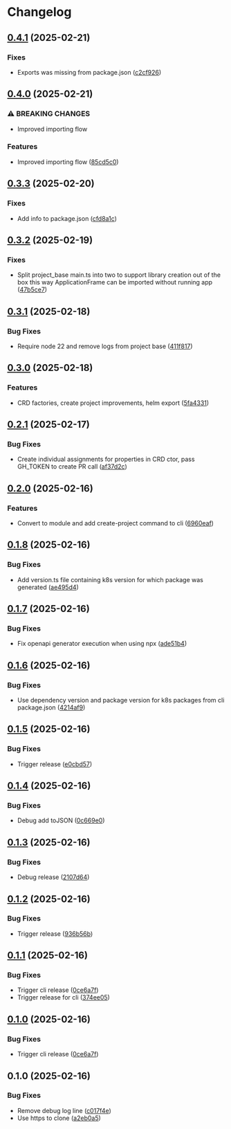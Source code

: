 # Changelog

## [0.4.1](https://github.com/kubeframe/kubeframe/compare/cli-v0.4.0...cli-v0.4.1) (2025-02-21)


### Fixes

* Exports was missing from package.json ([c2cf926](https://github.com/kubeframe/kubeframe/commit/c2cf9266a0d962a3ce308dfcf3e402ecd58fcb59))

## [0.4.0](https://github.com/kubeframe/kubeframe/compare/cli-v0.3.3...cli-v0.4.0) (2025-02-21)


### ⚠ BREAKING CHANGES

* Improved importing flow

### Features

* Improved importing flow ([85cd5c0](https://github.com/kubeframe/kubeframe/commit/85cd5c03e007f58fe11018436043ad5064d0b515))

## [0.3.3](https://github.com/kubeframe/kubeframe/compare/cli-v0.3.2...cli-v0.3.3) (2025-02-20)


### Fixes

* Add info to package.json ([cfd8a1c](https://github.com/kubeframe/kubeframe/commit/cfd8a1ce08242609e5d750ed4db21c1e8d47d7e6))

## [0.3.2](https://github.com/kubeframe/kubeframe/compare/cli-v0.3.1...cli-v0.3.2) (2025-02-19)


### Fixes

* Split project_base main.ts into two to support library creation out of the box this way ApplicationFrame can be imported without running app ([47b5ce7](https://github.com/kubeframe/kubeframe/commit/47b5ce7a58a409aa93186f88ec48d7d64d3d54c1))

## [0.3.1](https://github.com/kubeframe/kubeframe/compare/cli-v0.3.0...cli-v0.3.1) (2025-02-18)


### Bug Fixes

* Require node 22 and remove logs from project base ([411f817](https://github.com/kubeframe/kubeframe/commit/411f81723c47c1a00aa39db71c733a3dc46d3f5b))

## [0.3.0](https://github.com/kubeframe/kubeframe/compare/cli-v0.2.1...cli-v0.3.0) (2025-02-18)


### Features

* CRD factories, create project improvements, helm export ([5fa4331](https://github.com/kubeframe/kubeframe/commit/5fa433106b7419f78633bfa9e59e9d03598e254e))

## [0.2.1](https://github.com/kubeframe/kubeframe/compare/cli-v0.2.0...cli-v0.2.1) (2025-02-17)


### Bug Fixes

* Create individual assignments for properties in CRD ctor, pass GH_TOKEN to create PR call ([af37d2c](https://github.com/kubeframe/kubeframe/commit/af37d2ca135edd9eec9b03fa833c0e724d9c47c4))

## [0.2.0](https://github.com/kubeframe/kubeframe/compare/cli-v0.1.8...cli-v0.2.0) (2025-02-16)


### Features

* Convert to module and add create-project command to cli ([6960eaf](https://github.com/kubeframe/kubeframe/commit/6960eaf0b3383077338e2d11ef039d2f3793cae9))

## [0.1.8](https://github.com/kubeframe/kubeframe/compare/cli-v0.1.7...cli-v0.1.8) (2025-02-16)


### Bug Fixes

* Add version.ts file containing k8s version for which package was generated ([ae495d4](https://github.com/kubeframe/kubeframe/commit/ae495d4a785255f41d00227c5a34efe6094e9cc2))

## [0.1.7](https://github.com/kubeframe/kubeframe/compare/cli-v0.1.6...cli-v0.1.7) (2025-02-16)


### Bug Fixes

* Fix openapi generator execution when using npx ([ade51b4](https://github.com/kubeframe/kubeframe/commit/ade51b4ea538ea1b6c3b39e5fc4956863431cb26))

## [0.1.6](https://github.com/kubeframe/kubeframe/compare/cli-v0.1.5...cli-v0.1.6) (2025-02-16)


### Bug Fixes

* Use dependency version and package version for k8s packages from cli package.json ([4214af9](https://github.com/kubeframe/kubeframe/commit/4214af963d60fe34608344169ed7008a15cd5cf9))

## [0.1.5](https://github.com/kubeframe/kubeframe/compare/cli-v0.1.4...cli-v0.1.5) (2025-02-16)


### Bug Fixes

* Trigger release ([e0cbd57](https://github.com/kubeframe/kubeframe/commit/e0cbd57f9d81bc69093443247aba89147d6d38a2))

## [0.1.4](https://github.com/kubeframe/kubeframe/compare/cli-v0.1.3...cli-v0.1.4) (2025-02-16)


### Bug Fixes

* Debug add toJSON ([0c669e0](https://github.com/kubeframe/kubeframe/commit/0c669e03adc0100ca821b532f8da17af4fdb15ff))

## [0.1.3](https://github.com/kubeframe/kubeframe/compare/cli-v0.1.2...cli-v0.1.3) (2025-02-16)


### Bug Fixes

* Debug release ([2107d64](https://github.com/kubeframe/kubeframe/commit/2107d645cc095aadc609da577a429623f67c58b0))

## [0.1.2](https://github.com/kubeframe/kubeframe/compare/cli-v0.1.1...cli-v0.1.2) (2025-02-16)


### Bug Fixes

* Trigger release ([936b56b](https://github.com/kubeframe/kubeframe/commit/936b56bba2dfe60128886f97d61e0520a4c950ba))

## [0.1.1](https://github.com/kubeframe/kubeframe/compare/cli-v0.1.0...cli-v0.1.1) (2025-02-16)


### Bug Fixes

* Trigger cli release ([0ce6a7f](https://github.com/kubeframe/kubeframe/commit/0ce6a7fb6cda252240e45cc6b6ff958b78d35c8a))
* Trigger release for cli ([374ee05](https://github.com/kubeframe/kubeframe/commit/374ee05f445c0a32846cfce8660071cf1cfd072e))

## [0.1.0](https://github.com/kubeframe/kubeframe/compare/cli-v0.1.0...cli-v0.1.0) (2025-02-16)


### Bug Fixes

* Trigger cli release ([0ce6a7f](https://github.com/kubeframe/kubeframe/commit/0ce6a7fb6cda252240e45cc6b6ff958b78d35c8a))

## 0.1.0 (2025-02-16)


### Bug Fixes

* Remove debug log line ([c017f4e](https://github.com/kubeframe/kubeframe/commit/c017f4e1d6db7ce4d151bb9130b30a6d96808663))
* Use https to clone ([a2eb0a5](https://github.com/kubeframe/kubeframe/commit/a2eb0a534e006cdbb91fc9c8d4e905853a529e91))
